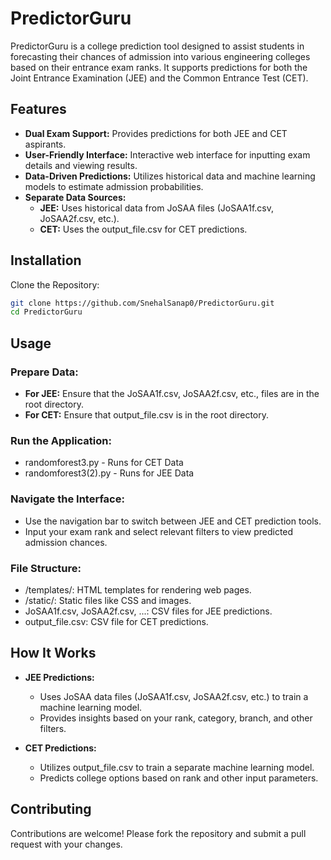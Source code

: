 # PredictorGuru
PredictorGuru is a college prediction tool designed to assist students in forecasting their chances of admission into various engineering colleges based on their entrance exam ranks. It supports predictions for both the Joint Entrance Examination (JEE) and the Common Entrance Test (CET).

## Features
- **Dual Exam Support:** Provides predictions for both JEE and CET aspirants.
- **User-Friendly Interface:** Interactive web interface for inputting exam details and viewing results.
- **Data-Driven Predictions:** Utilizes historical data and machine learning models to estimate admission probabilities.
- **Separate Data Sources:**
  - **JEE:** Uses historical data from JoSAA files (JoSAA1f.csv, JoSAA2f.csv, etc.).
  - **CET:** Uses the output_file.csv for CET predictions.

## Installation
Clone the Repository:
```bash
git clone https://github.com/SnehalSanap0/PredictorGuru.git
cd PredictorGuru
```

## Usage
### Prepare Data:

- **For JEE:** Ensure that the JoSAA1f.csv, JoSAA2f.csv, etc., files are in the root directory.
- **For CET:** Ensure that output_file.csv is in the root directory.

### Run the Application:
- randomforest3.py - Runs for CET Data
- randomforest3(2).py - Runs for JEE Data

### Navigate the Interface:
- Use the navigation bar to switch between JEE and CET prediction tools.
- Input your exam rank and select relevant filters to view predicted admission chances.

### File Structure:
- /templates/: HTML templates for rendering web pages.
- /static/: Static files like CSS and images.
- JoSAA1f.csv, JoSAA2f.csv, ...: CSV files for JEE predictions.
- output_file.csv: CSV file for CET predictions.

## How It Works

- **JEE Predictions:**
  - Uses JoSAA data files (JoSAA1f.csv, JoSAA2f.csv, etc.) to train a machine learning model.
  - Provides insights based on your rank, category, branch, and other filters.

- **CET Predictions:**
  - Utilizes output_file.csv to train a separate machine learning model.
  - Predicts college options based on rank and other input parameters.

## Contributing
Contributions are welcome! Please fork the repository and submit a pull request with your changes.
